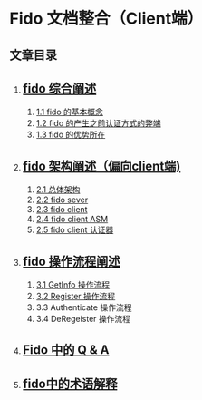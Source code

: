 
# Fido 文档整合（Client端）
						
## 文章目录


  1. ## [fido 综合阐述](fido_overview.md)
       1.  [1.1 fido 的基本概念](fido_overview.md#1.1)
       2.  [1.2 fido 的产生之前认证方式的弊端](fido_overview.md#2.1)
       3.  [1.3 fido 的优势所在](fido_overview.md#3.1)
       
  2. ## [fido 架构阐述（偏向client端)](fido_architecture.md)
      1. [2.1 总体架构](fido_architecture.md#1.1) 
      1. [2.2 fido sever](fido_architecture.md#2.1)
      2. [2.3 fido client](fido_architecture.md#3.1)
      3. [2.4 fido client ASM](fido_architecture.md#4.1)
      4. [2.5 fido client 认证器](fido_architecture.md#5.1)
  3.  ## [fido 操作流程阐述](fido_operation_process) 
      1. [3.1  GetInfo 操作流程](fido_operation_process.md#1.1)
      2. [3.2  Register 操作流程](fido_operation_process.md#2.1)
      3. 3.3  Authenticate 操作流程
      4. 3.4  DeRegeister 操作流程
   
  4. ## [Fido 中的 Q & A](fido_Q&A.md)
  
  5. ## [fido中的术语解释](terms_explain.md)



